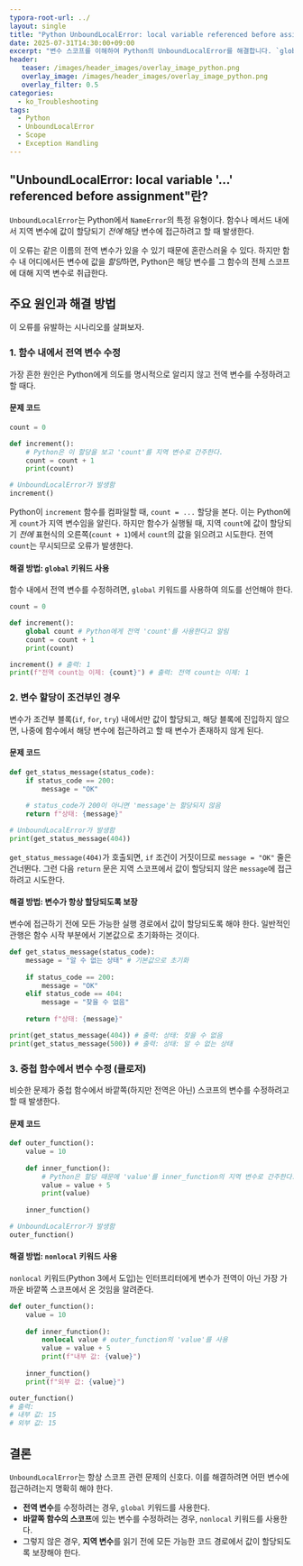 ```yaml
---
typora-root-url: ../
layout: single
title: "Python UnboundLocalError: local variable referenced before assignment 해결 방법"
date: 2025-07-31T14:30:00+09:00
excerpt: "변수 스코프를 이해하여 Python의 UnboundLocalError를 해결합니다. `global` 및 `nonlocal` 키워드를 사용하거나, 변수가 접근되기 전에 항상 함수 스코프 내에서 값이 할당되도록 하는 방법을 배웁니다."
header:
   teaser: /images/header_images/overlay_image_python.png
   overlay_image: /images/header_images/overlay_image_python.png
   overlay_filter: 0.5
categories:
  - ko_Troubleshooting
tags:
  - Python
  - UnboundLocalError
  - Scope
  - Exception Handling
---
```


## "UnboundLocalError: local variable '...' referenced before assignment"란?

`UnboundLocalError`는 Python에서 `NameError`의 특정 유형이다. 함수나 메서드 내에서 지역 변수에 값이 할당되기 *전에* 해당 변수에 접근하려고 할 때 발생한다.

이 오류는 같은 이름의 전역 변수가 있을 수 있기 때문에 혼란스러울 수 있다. 하지만 함수 내 어디에서든 변수에 값을 *할당*하면, Python은 해당 변수를 그 함수의 전체 스코프에 대해 지역 변수로 취급한다.

## 주요 원인과 해결 방법

이 오류를 유발하는 시나리오를 살펴보자.

### 1. 함수 내에서 전역 변수 수정

가장 흔한 원인은 Python에게 의도를 명시적으로 알리지 않고 전역 변수를 수정하려고 할 때다.

#### 문제 코드

```python
count = 0

def increment():
    # Python은 이 할당을 보고 'count'를 지역 변수로 간주한다.
    count = count + 1
    print(count)

# UnboundLocalError가 발생함
increment()
```

Python이 `increment` 함수를 컴파일할 때, `count = ...` 할당을 본다. 이는 Python에게 `count`가 지역 변수임을 알린다. 하지만 함수가 실행될 때, 지역 `count`에 값이 할당되기 *전에* 표현식의 오른쪽(`count + 1`)에서 `count`의 값을 읽으려고 시도한다. 전역 `count`는 무시되므로 오류가 발생한다.

#### 해결 방법: `global` 키워드 사용

함수 내에서 전역 변수를 수정하려면, `global` 키워드를 사용하여 의도를 선언해야 한다.

```python
count = 0

def increment():
    global count # Python에게 전역 'count'를 사용한다고 알림
    count = count + 1
    print(count)

increment() # 출력: 1
print(f"전역 count는 이제: {count}") # 출력: 전역 count는 이제: 1
```

### 2. 변수 할당이 조건부인 경우

변수가 조건부 블록(`if`, `for`, `try`) 내에서만 값이 할당되고, 해당 블록에 진입하지 않으면, 나중에 함수에서 해당 변수에 접근하려고 할 때 변수가 존재하지 않게 된다.

#### 문제 코드

```python
def get_status_message(status_code):
    if status_code == 200:
        message = "OK"
    
    # status_code가 200이 아니면 'message'는 할당되지 않음
    return f"상태: {message}"

# UnboundLocalError가 발생함
print(get_status_message(404))
```

`get_status_message(404)`가 호출되면, `if` 조건이 거짓이므로 `message = "OK"` 줄은 건너뛴다. 그런 다음 `return` 문은 지역 스코프에서 값이 할당되지 않은 `message`에 접근하려고 시도한다.

#### 해결 방법: 변수가 항상 할당되도록 보장

변수에 접근하기 전에 모든 가능한 실행 경로에서 값이 할당되도록 해야 한다. 일반적인 관행은 함수 시작 부분에서 기본값으로 초기화하는 것이다.

```python
def get_status_message(status_code):
    message = "알 수 없는 상태" # 기본값으로 초기화
    
    if status_code == 200:
        message = "OK"
    elif status_code == 404:
        message = "찾을 수 없음"
    
    return f"상태: {message}"

print(get_status_message(404)) # 출력: 상태: 찾을 수 없음
print(get_status_message(500)) # 출력: 상태: 알 수 없는 상태
```

### 3. 중첩 함수에서 변수 수정 (클로저)

비슷한 문제가 중첩 함수에서 바깥쪽(하지만 전역은 아닌) 스코프의 변수를 수정하려고 할 때 발생한다.

#### 문제 코드

```python
def outer_function():
    value = 10
    
    def inner_function():
        # Python은 할당 때문에 'value'를 inner_function의 지역 변수로 간주한다.
        value = value + 5
        print(value)
        
    inner_function()

# UnboundLocalError가 발생함
outer_function()
```

#### 해결 방법: `nonlocal` 키워드 사용

`nonlocal` 키워드(Python 3에서 도입)는 인터프리터에게 변수가 전역이 아닌 가장 가까운 바깥쪽 스코프에서 온 것임을 알려준다.

```python
def outer_function():
    value = 10
    
    def inner_function():
        nonlocal value # outer_function의 'value'를 사용
        value = value + 5
        print(f"내부 값: {value}")
        
    inner_function()
    print(f"외부 값: {value}")

outer_function()
# 출력:
# 내부 값: 15
# 외부 값: 15
```

## 결론

`UnboundLocalError`는 항상 스코프 관련 문제의 신호다. 이를 해결하려면 어떤 변수에 접근하려는지 명확히 해야 한다.
*   **전역 변수**를 수정하려는 경우, `global` 키워드를 사용한다.
*   **바깥쪽 함수의 스코프**에 있는 변수를 수정하려는 경우, `nonlocal` 키워드를 사용한다.
*   그렇지 않은 경우, **지역 변수**를 읽기 전에 모든 가능한 코드 경로에서 값이 할당되도록 보장해야 한다.

